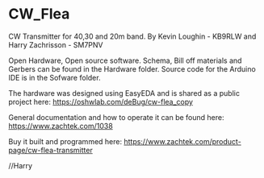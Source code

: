 # CW_Flea
CW Transmitter for 40,30 and 20m band. By Kevin Loughin - KB9RLW and Harry Zachrisson - SM7PNV

Open Hardware, Open source software.
Schema, Bill off materials and Gerbers can be found in the Hardware folder.
Source code for the Arduino IDE is in the Sofware folder.

The hardware was designed using EasyEDA and is shared as a public project here: https://oshwlab.com/deBug/cw-flea_copy

General documentation and how to operate it can be found here: https://www.zachtek.com/1038

Buy it built and programmed here: https://www.zachtek.com/product-page/cw-flea-transmitter

//Harry 
